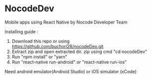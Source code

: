 # NocodeDev
Mobile apps using React Native by Nocode Developer Team

Installing guide : 
1. Download this repo or using https://github.com/buchori28/nocodeDev.git
2. Extract zip and open extracted dir. zip using cmd "cd nocodeDev"
3. Run "npm install" or "yarn"
4. Run "react-native run-android" or "react-native run-ios"

Need android emulator(Android Studio) or iOS simulator (xCode)
